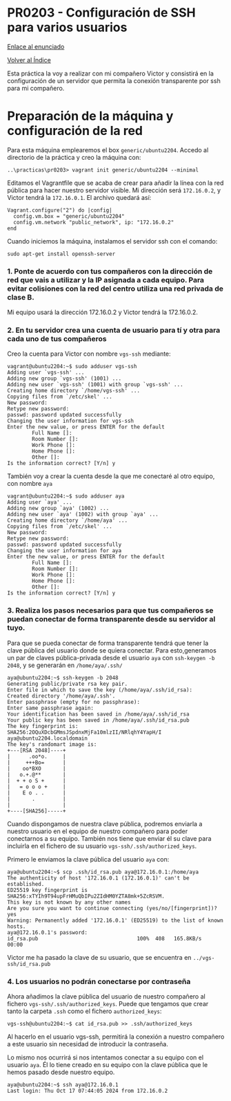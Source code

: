 # PR0203 - Configuración de SSH para varios usuarios

[Enlace al enunciado](https://github.com/vgonzalez165/apuntes_aso/blob/main/ut02/practicas/pr0203_ssh_varios_usuarios.md)

[Volver al Índice](../../index.md)

Esta práctica la voy a realizar con mi compañero Victor y consistirá en la configuración de un servidor que permita la conexión transparente por ssh para mi compañero.

# Preparación de la máquina y configuración de la red

Para esta máquina emplearemos el box ```generic/ubuntu2204```. Accedo al directorio de la práctica y creo la máquina con:
```
..\practicas\pr0203> vagrant init generic/ubuntu2204 --minimal
```

Editamos el Vagrantfile que se acaba de crear para añadir la línea con la red pública para hacer nuestro servidor visible. Mi dirección será ```172.16.0.2```, y Victor tendrá la ```172.16.0.1```. El archivo quedará así:
```
Vagrant.configure("2") do |config|
  config.vm.box = "generic/ubuntu2204"
  config.vm.network "public_network", ip: "172.16.0.2"
end
```

Cuando iniciemos la máquina, instalamos el servidor ssh con el comando:
```
sudo apt-get install openssh-server
```

### 1. Ponte de acuerdo con tus compañeros con la dirección de red que vais a utilizar y la IP asignada a cada equipo. Para evitar colisiones con la red del centro utiliza una red privada de clase B.

Mi equipo usará la dirección 172.16.0.2 y Victor tendrá la 172.16.0.2.

### 2. En tu servidor crea una cuenta de usuario para tí y otra para cada uno de tus compañeros

Creo la cuenta para Victor con nombre ```vgs-ssh``` mediante:
```
vagrant@ubuntu2204:~$ sudo adduser vgs-ssh
Adding user `vgs-ssh' ...
Adding new group `vgs-ssh' (1001) ...
Adding new user `vgs-ssh' (1001) with group `vgs-ssh' ...
Creating home directory `/home/vgs-ssh' ...
Copying files from `/etc/skel' ...
New password: 
Retype new password:
passwd: password updated successfully
Changing the user information for vgs-ssh
Enter the new value, or press ENTER for the default
        Full Name []:
        Room Number []:
        Work Phone []:
        Home Phone []:
        Other []:
Is the information correct? [Y/n] y
```

También voy a crear la cuenta desde la que me conectaré al otro equipo, con nombre ```aya```
```
vagrant@ubuntu2204:~$ sudo adduser aya
Adding user `aya' ...
Adding new group `aya' (1002) ...
Adding new user `aya' (1002) with group `aya' ...
Creating home directory `/home/aya' ...
Copying files from `/etc/skel' ...
New password:
Retype new password:
passwd: password updated successfully
Changing the user information for aya
Enter the new value, or press ENTER for the default
        Full Name []:
        Room Number []:
        Work Phone []:
        Home Phone []:
        Other []:
Is the information correct? [Y/n] y
```

### 3. Realiza los pasos necesarios para que tus compañeros se puedan conectar de forma transparente desde su servidor al tuyo.

<!-- Para conectarse de forma transparente, generamos clave privada desde el usuario que hemos creado


-->
Para que se pueda conectar de forma transparente tendrá que tener la clave pública del usuario donde se quiera conectar. Para esto,generamos un par de claves pública-privada desde el usuario ```aya``` con ```ssh-keygen -b 2048```, y se generarán en ```/home/aya/.ssh/```

```
aya@ubuntu2204:~$ ssh-keygen -b 2048
Generating public/private rsa key pair.
Enter file in which to save the key (/home/aya/.ssh/id_rsa): 
Created directory '/home/aya/.ssh'.
Enter passphrase (empty for no passphrase):
Enter same passphrase again:
Your identification has been saved in /home/aya/.ssh/id_rsa
Your public key has been saved in /home/aya/.ssh/id_rsa.pub
The key fingerprint is:
SHA256:2OQuXDcbGMmsJSpdnxMjFa10mlzII/NRlqhY4YapH/I aya@ubuntu2204.localdomain
The key's randomart image is:
+---[RSA 2048]----+
|      .oo*o.     |
|     +++Bo=      |
|    oo*BXO       |
|   o.+.@**       |
|  + + o S +      |
|   = o o o +     |
|    E o . .      |
|       .         |
|                 |
+----[SHA256]-----+
```

Cuando dispongamos de nuestra clave pública, podremos enviarla a nuestro usuario en el equipo de nuestro compañero para poder conectarnos a su equipo. También nos tiene que enviar él su clave para incluirla en el fichero de su usuario ```vgs-ssh/.ssh/authorized_keys```.

Primero le enviamos la clave pública del usuario ```aya``` con:
```
aya@ubuntu2204:~$ scp .ssh/id_rsa.pub aya@172.16.0.1:/home/aya
The authenticity of host '172.16.0.1 (172.16.0.1)' can't be established.
ED25519 key fingerprint is SHA256:xTYIh9T94upFrHMuQbIPu2ZIdHM0YZTA8mk+5ZcRSVM.
This key is not known by any other names
Are you sure you want to continue connecting (yes/no/[fingerprint])? yes
Warning: Permanently added '172.16.0.1' (ED25519) to the list of known hosts.
aya@172.16.0.1's password: 
id_rsa.pub                                100%  408   165.8KB/s   00:00
```

Victor me ha pasado la clave de su usuario, que se encuentra en ```../vgs-ssh/id_rsa.pub```

### 4. Los usuarios no podrán conectarse por contraseña

Ahora añadimos la clave pública del usuario de nuestro compañero al fichero ```vgs-ssh/.ssh/authorized_keys```. Puede que tengamos que crear tanto la carpeta ```.ssh``` como el fichero ```authorized_keys```:
```
vgs-ssh@ubuntu2204:~$ cat id_rsa.pub >> .ssh/authorized_keys
```

Al hacerlo en el usuario vgs-ssh, permitirá la conexión a nuestro compañero a este usuario sin necesidad de introducir la contraseña.

Lo mismo nos ocurrirá si nos intentamos conectar a su equipo con el usuario ```aya```. Él lo tiene creado en su equipo con la clave pública que le hemos pasado desde nuestro equipo.
```
aya@ubuntu2204:~$ ssh aya@172.16.0.1
Last login: Thu Oct 17 07:44:05 2024 from 172.16.0.2
```
